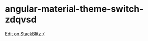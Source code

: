# angular-material-theme-switch-zdqvsd

[Edit on StackBlitz ⚡️](https://stackblitz.com/edit/angular-material-theme-switch-zdqvsd)